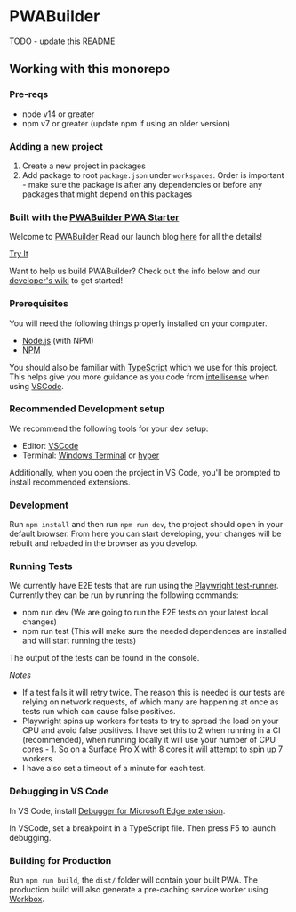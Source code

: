 # PWABuilder
TODO - update this README 

## Working with this monorepo

### Pre-reqs

* node v14 or greater
* npm v7 or greater (update npm if using an older version)

### Adding a new project

1. Create a new project in packages
1. Add package to root `package.json` under `workspaces`. Order is important - make sure the package is after any dependencies or before any packages that might depend on this packages


### Built with the [PWABuilder PWA Starter](https://github.com/pwa-builder/pwa-starter)

Welcome to [PWABuilder](https://www.pwabuilder.com/) Read our launch blog [here](https://blog.pwabuilder.com/posts/introducing-the-brand-new-pwa-builder/) for all the details! 

[Try It](https://www.pwabuilder.com)

Want to help us build PWABuilder? Check out the info below and our [developer's wiki](https://github.com/pwa-builder/PWABuilder/wiki) to get started!

### Prerequisites

You will need the following things properly installed on your computer.

* [Node.js](http://nodejs.org/) (with NPM)
* [NPM](https://www.npmjs.com/get-npm)

You should also be familiar with [TypeScript](https://www.typescriptlang.org/) which we use for this project. This helps give you more guidance as you code from [intellisense](https://code.visualstudio.com/docs/editor/intellisense) when using [VSCode](https://code.visualstudio.com/).

### Recommended Development setup

We recommend the following tools for your dev setup:

* Editor: [VSCode](https://code.visualstudio.com/)
* Terminal: [Windows Terminal](https://www.microsoft.com/en-us/p/windows-terminal-preview/9n0dx20hk701?activetab=pivot:overviewtab) or [hyper](https://hyper.is/)

Additionally, when you open the project in VS Code, you'll be prompted to install recommended extensions.

### Development

Run `npm install` and then run `npm run dev`, the project should open in your default browser. From here you can start developing, your changes will be rebuilt and reloaded in the browser as you develop.

### Running Tests
We currently have E2E tests that are run using the [Playwright test-runner](https://playwright.dev/docs/test-intro).
Currently they can be run by running the following commands:
- npm run dev (We are going to run the E2E tests on your latest local changes)
- npm run test (This will make sure the needed dependences are installed and will start running the tests)

The output of the tests can be found in the console.

*Notes*
- If a test fails it will retry twice. The reason this is needed is our tests are relying on network requests, of which many are happening at once as tests run which can cause false positives.
- Playwright spins up workers for tests to try to spread the load on your CPU and avoid false positives. I have set this to 2 when running in a CI (recommended), when running locally it will use your number of CPU cores - 1. So on a Surface Pro X with 8 cores it will attempt to spin up 7 workers.
- I have also set a timeout of a minute for each test.

### Debugging in VS Code

In VS Code, install [Debugger for Microsoft Edge extension](https://marketplace.visualstudio.com/items?itemName=msjsdiag.debugger-for-edge).

In VSCode, set a breakpoint in a TypeScript file. Then press F5 to launch debugging.

### Building for Production

Run `npm run build`, the `dist/` folder will contain your built PWA. The production build will also generate a pre-caching service worker using [Workbox](https://developers.google.com/web/tools/workbox/modules/workbox-precaching).





